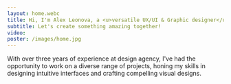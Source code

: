 ```yaml
---
layout: home.webc
title: Hi, I'm Alex Leonova, a <u>versatile UX/UI & Graphic designer</u> with a passion for creating seamless and delightful user experiences
subtitle: Let's create something amazing together!
video:
poster: /images/home.jpg
---
```

With over three years of experience at design agency, I've had the opportunity to work on a diverse range of projects, honing my skills in designing intuitive interfaces and crafting compelling visual designs.
